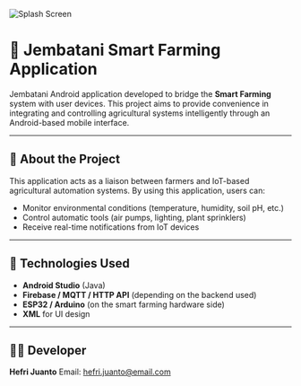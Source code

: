 ![Splash Screen]([https://raw.githubusercontent.com/username/repo/main/Image/SplashScreen.jpg](https://github.com/hefri11/Jembatani-Smart-farming-App/blob/63cc1fd532e15df4f2f1ddf0e3ea83a442885e93/src/Graphic.jpg))

# 🌱 Jembatani Smart Farming Application

Jembatani Android application developed to bridge the **Smart Farming** system with user devices. This project aims to provide convenience in integrating and controlling agricultural systems intelligently through an Android-based mobile interface.

---

## 📱 About the Project

This application acts as a liaison between farmers and IoT-based agricultural automation systems. By using this application, users can:

- Monitor environmental conditions (temperature, humidity, soil pH, etc.)
- Control automatic tools (air pumps, lighting, plant sprinklers)
- Receive real-time notifications from IoT devices

---

## 🔧 Technologies Used

- **Android Studio** (Java)
- **Firebase / MQTT / HTTP API** (depending on the backend used)
- **ESP32 / Arduino** (on the smart farming hardware side)
- **XML** for UI design

---

## 👨‍💻 Developer

**Hefri Juanto**
Email: hefri.juanto@email.com
